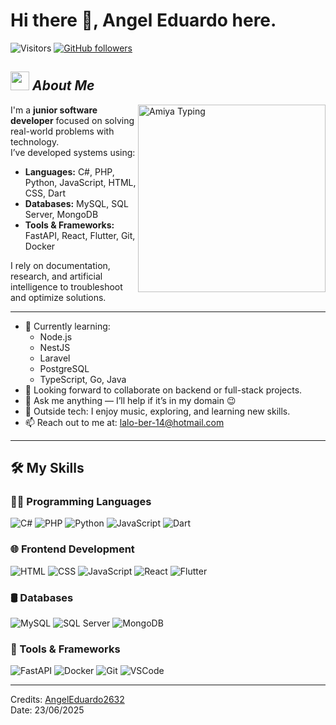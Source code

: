 # Hi there 👋, Angel Eduardo here.

![Visitors](https://visitor-badge.laobi.icu/badge?page_id=AngelEduardo2632.AngelEduardo2632)
[![GitHub followers](https://img.shields.io/github/followers/AngelEduardo2632.svg?style=social&label=Follow)](https://github.com/AngelEduardo2632?tab=followers)<br/>

## <img src="https://media.giphy.com/media/ObNTw8Uzwy6KQ/giphy.gif" width="30px">&nbsp;***About Me***

<img align="right" width="300px" alt="Amiya Typing" src="https://media1.tenor.com/m/wQG9LYkxFQ0AAAAd/arknights-collab-teaser-china-film-archive---amiya-typing.gif" />

I'm a **junior software developer** focused on solving real-world problems with technology.  
I’ve developed systems using:

- **Languages:** C#, PHP, Python, JavaScript, HTML, CSS, Dart  
- **Databases:** MySQL, SQL Server, MongoDB  
- **Tools & Frameworks:** FastAPI, React, Flutter, Git, Docker

I rely on documentation, research, and artificial intelligence to troubleshoot and optimize solutions.

---

- 🌱 Currently learning:
  - Node.js
  - NestJS
  - Laravel
  - PostgreSQL
  - TypeScript, Go, Java
- 👯 Looking forward to collaborate on backend or full-stack projects.
- 💬 Ask me anything — I’ll help if it’s in my domain 😉
- 🎯 Outside tech: I enjoy music, exploring, and learning new skills.
- 📫 Reach out to me at: [lalo-ber-14@hotmail.com](mailto:lalo-ber-14@hotmail.com)

---

## 🛠️ My Skills

### 👨‍💻 Programming Languages  
![C#](https://img.shields.io/badge/C%23-239120?style=for-the-badge&logo=c-sharp&logoColor=white)
![PHP](https://img.shields.io/badge/PHP-777BB4?style=for-the-badge&logo=php&logoColor=white)
![Python](https://img.shields.io/badge/Python-3776AB?style=for-the-badge&logo=python&logoColor=white)
![JavaScript](https://img.shields.io/badge/JavaScript-F7DF1E?style=for-the-badge&logo=javascript&logoColor=black)
![Dart](https://img.shields.io/badge/Dart-0175C2?style=for-the-badge&logo=dart&logoColor=white)

### 🌐 Frontend Development  
![HTML](https://img.shields.io/badge/HTML5-E34F26?style=for-the-badge&logo=html5&logoColor=white)
![CSS](https://img.shields.io/badge/CSS3-1572B6?style=for-the-badge&logo=css3&logoColor=white)
![JavaScript](https://img.shields.io/badge/JavaScript-F7DF1E?style=for-the-badge&logo=javascript&logoColor=black)
![React](https://img.shields.io/badge/React-20232A?style=for-the-badge&logo=react&logoColor=61DAFB)
![Flutter](https://img.shields.io/badge/Flutter-02569B?style=for-the-badge&logo=flutter&logoColor=white)

### 🛢️ Databases  
![MySQL](https://img.shields.io/badge/MySQL-4479A1?style=for-the-badge&logo=mysql&logoColor=white)
![SQL Server](https://img.shields.io/badge/SQL_Server-CC2927?style=for-the-badge&logo=microsoftsqlserver&logoColor=white)
![MongoDB](https://img.shields.io/badge/MongoDB-47A248?style=for-the-badge&logo=mongodb&logoColor=white)

### 🧰 Tools & Frameworks  
![FastAPI](https://img.shields.io/badge/FastAPI-009688?style=for-the-badge&logo=fastapi&logoColor=white)
![Docker](https://img.shields.io/badge/Docker-2496ED?style=for-the-badge&logo=docker&logoColor=white)
![Git](https://img.shields.io/badge/Git-F05032?style=for-the-badge&logo=git&logoColor=white)
![VSCode](https://img.shields.io/badge/VSCode-007ACC?style=for-the-badge&logo=visual-studio-code&logoColor=white)

---

Credits: [AngelEduardo2632](https://github.com/AngelEduardo2632)  
Date: 23/06/2025



